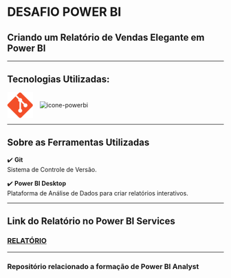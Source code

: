# DESAFIO POWER BI
## Criando um Relatório de Vendas Elegante em Power BI

---

## **Tecnologias Utilizadas:**

<div style="display: inline_block">
  <img align="center" alt="icone-GIT" height="60" src="https://github.com/devicons/devicon/blob/master/icons/git/git-original.svg">
  &nbsp;&nbsp;
  <img align="center" alt="icone-powerbi" height="60" src="https://github.com/microsoft/PowerBI-Icons/blob/main/PNG/Power-BI.png">
  &nbsp;&nbsp;
</div>

---

## Sobre as Ferramentas Utilizadas

:heavy_check_mark: <b>Git</b><br>
Sistema de Controle de Versão.<br>

:heavy_check_mark: <b>Power BI Desktop</b><br>
Plataforma de Análise de Dados para criar relatórios interativos.<br>

---

## Link do Relatório no Power BI Services

### [RELATÓRIO](https://app.powerbi.com/view?r=eyJrIjoiMTgzZjU5MDgtOTU1Ny00OTVjLTk3YzgtMTQ4MTBiODEyNjdiIiwidCI6IjFmOWE0ZDllLTFmYTAtNGY3My1hOGUwLTcwOTRkNGY3ZGM3MSJ9)

---

### Repositório relacionado a formação de Power BI Analyst
